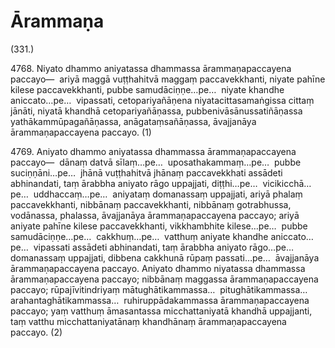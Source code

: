 # Ārammaṇa

(331.)

4768\. Niyato dhammo aniyatassa dhammassa ārammaṇapaccayena paccayo—  ariyā maggā vuṭṭhahitvā maggaṃ paccavekkhanti, niyate pahīne kilese paccavekkhanti, pubbe samudāciṇṇe…pe…  niyate khandhe aniccato…pe…  vipassati, cetopariyañāṇena niyatacittasamaṅgissa cittaṃ jānāti, niyatā khandhā cetopariyañāṇassa, pubbenivāsānussatiñāṇassa yathākammūpagañāṇassa, anāgataṃsañāṇassa, āvajjanāya ārammaṇapaccayena paccayo. (1)

4769\. Aniyato dhammo aniyatassa dhammassa ārammaṇapaccayena paccayo—  dānaṃ datvā sīlaṃ…pe…  uposathakammaṃ…pe…  pubbe suciṇṇāni…pe…  jhānā vuṭṭhahitvā jhānaṃ paccavekkhati assādeti abhinandati, taṃ ārabbha aniyato rāgo uppajjati, diṭṭhi…pe…  vicikicchā…pe…  uddhaccaṃ…pe…  aniyataṃ domanassaṃ uppajjati, ariyā phalaṃ paccavekkhanti, nibbānaṃ paccavekkhanti, nibbānaṃ gotrabhussa, vodānassa, phalassa, āvajjanāya ārammaṇapaccayena paccayo; ariyā aniyate pahīne kilese paccavekkhanti, vikkhambhite kilese…pe…  pubbe samudāciṇṇe…pe…  cakkhuṃ…pe…  vatthuṃ aniyate khandhe aniccato…pe…  vipassati assādeti abhinandati, taṃ ārabbha aniyato rāgo…pe…  domanassaṃ uppajjati, dibbena cakkhunā rūpaṃ passati…pe…  āvajjanāya ārammaṇapaccayena paccayo. Aniyato dhammo niyatassa dhammassa ārammaṇapaccayena paccayo; nibbānaṃ maggassa ārammaṇapaccayena paccayo; rūpajīvitindriyaṃ mātughātikammassa…  pitughātikammassa…  arahantaghātikammassa…  ruhiruppādakammassa ārammaṇapaccayena paccayo; yaṃ vatthuṃ āmasantassa micchattaniyatā khandhā uppajjanti, taṃ vatthu micchattaniyatānaṃ khandhānaṃ ārammaṇapaccayena paccayo. (2)

